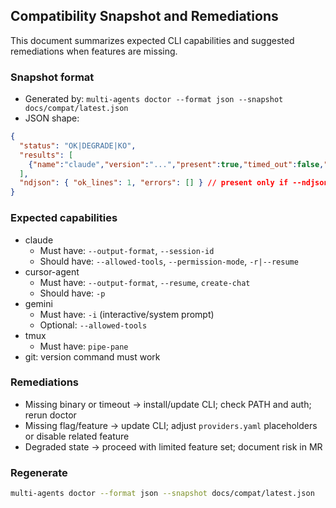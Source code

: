 ## Compatibility Snapshot and Remediations

This document summarizes expected CLI capabilities and suggested remediations when features are missing.

### Snapshot format
- Generated by: `multi-agents doctor --format json --snapshot docs/compat/latest.json`
- JSON shape:
```json
{
  "status": "OK|DEGRADE|KO",
  "results": [
    {"name":"claude","version":"...","present":true,"timed_out":false,"supports":{"--output-format":true},"error":null}
  ],
  "ndjson": { "ok_lines": 1, "errors": [] } // present only if --ndjson-sample was provided
}
```

### Expected capabilities
- claude
  - Must have: `--output-format`, `--session-id`
  - Should have: `--allowed-tools`, `--permission-mode`, `-r|--resume`
- cursor-agent
  - Must have: `--output-format`, `--resume`, `create-chat`
  - Should have: `-p`
- gemini
  - Must have: `-i` (interactive/system prompt)
  - Optional: `--allowed-tools`
- tmux
  - Must have: `pipe-pane`
- git: version command must work

### Remediations
- Missing binary or timeout → install/update CLI; check PATH and auth; rerun doctor
- Missing flag/feature → update CLI; adjust `providers.yaml` placeholders or disable related feature
- Degraded state → proceed with limited feature set; document risk in MR

### Regenerate
```bash
multi-agents doctor --format json --snapshot docs/compat/latest.json
```
